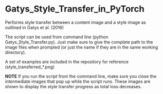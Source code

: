 # Gatys_Style_Transfer_in_PyTorch
Performs style transfer between a content image and a style image as outlined in Gatys et al. (2016)

The script can be used from command line (python Gatys_Style_Transfer.py). Just make sure to give the complete path to the image files when prompted (or just the name if they are in the same working directory).

A set of examples are included in the repository for reference (style_transferred_*.png)

**NOTE** If you run the script from the command line, make sure you close the intermediate images that pop up while the script runs. These images are shown to display the style transfer progress as total loss decreases.
